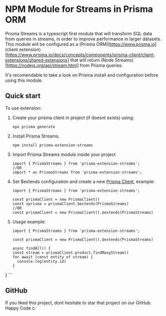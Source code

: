 # NPM Module for Streams in Prisma ORM 

Prisma Streams is a typescript first module that will transform SQL data from queries in streams, in order to improve performance in larger datasets. This module will be configured as a (Prisma ORM)[https://www.prisma.io] (client extension)[https://www.prisma.io/docs/concepts/components/prisma-client/client-extensions/shared-extensions] that will return (Node Streams)[https://nodejs.org/api/stream.html] from Prisma queries.


It's recomendable to take a look on Prisma install and configuration before using this module.

## Quick start

To use extension:

1. Create your prisma client in project (if doesnt exists) using:
    ```
    npx prisma generate
    ```
1. Install Prisma Streams.
    ```
    npm install prisma-extension-streams
    ```
1. Import Prisma Streams module inside your project
    ```
    import { PrismaStreams } from 'prisma-extension-streams';
    //OR
    import * as PrismaStreams from 'prisma-extension-streams';
    ```
1. Set $extends configuration and create a new [Prisma Client](https://www.prisma.io/docs/concepts/components/prisma-client), example:
    ```
    import { PrismaStreams } from 'prisma-extension-streams';

    const prismaClient = new PrismaClient()
    const xprisma = prismaClient.$extends(PrismaStreams)
    //OR
    const prismaClient = new PrismaClient().$extends(PrismaStreams)
    ```

1. Usage example:
    ```
    import { PrismaStreams } from 'prisma-extension-streams';

    const prismaClient = new PrismaClient().$extends(PrismaStreams)

    async findAll() {
    const stream = prismaClient.product.findManyStream()
    for await (const entity of stream) {
      console.log(entity.id)
    }
  }
    ```

## GitHub

If you liked this project, dont hesitate to star that project on our GitHub. Happy Code c:

